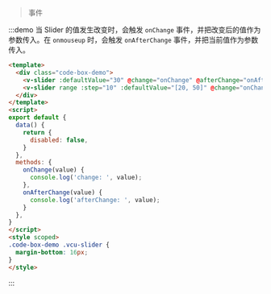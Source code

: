 > 事件

:::demo 当 Slider 的值发生改变时，会触发 `onChange` 事件，并把改变后的值作为参数传入。在 `onmouseup` 时，会触发 `onAfterChange` 事件，并把当前值作为参数传入。

```html
<template>
  <div class="code-box-demo">
    <v-slider :defaultValue="30" @change="onChange" @afterChange="onAfterChange"></v-slider>
    <v-slider range :step="10" :defaultValue="[20, 50]" @change="onChange" @afterChange="onAfterChange"></v-slider>
  </div>
</template>
<script>
export default {
  data() {
    return {
      disabled: false,
    }
  },
  methods: {
    onChange(value) {
      console.log('change: ', value);
    },
    onAfterChange(value) {
      console.log('afterChange: ', value);
    }
  },
}
</script>
<style scoped>
.code-box-demo .vcu-slider {
  margin-bottom: 16px;
}
</style>
```
:::
